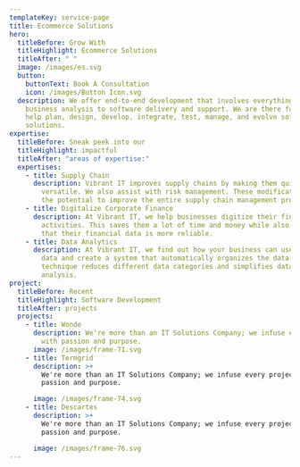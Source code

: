 ```yaml
---
templateKey: service-page
title: Ecommerce Solutions
hero:
  titleBefore: Grow With
  titleHighlight: Ecommerce Solutions
  titleAfter: " "
  image: /images/es.svg
  button:
    buttonText: Book A Consultation
    icon: /images/Button Icon.svg
  description: We offer end-to-end development that involves everything from
    business analysis to software delivery and support. We are there for you to
    help plan, design, develop, integrate, test, manage, and evolve software
    solutions.
expertise:
  titleBefore: Sneak peek into our
  titleHighlight: impactful
  titleAfter: "areas of expertise:"
  expertises:
    - title: Supply Chain
      description: Vibrant IT improves supply chains by making them quicker and more
        versatile. We also assist with risk management. These modifications have
        the potential to improve the entire supply chain management process.
    - title: Digitalize Corporate Finance
      description: At Vibrant IT, we help businesses digitize their financial
        activities. This saves them a lot of time and money while also ensuring
        that their financial data is more reliable.
    - title: Data Analytics
      description: At Vibrant IT, we find out how your business can use all of its
        data and create a system that automatically organizes the data. This
        technique reduces different data categories and simplifies data
        analysis.
project:
  titleBefore: Recent
  titleHighlight: Software Development
  titleAfter: projects
  projects:
    - title: Wonde
      description: We're more than an IT Solutions Company; we infuse every project
        with passion and purpose.
      image: /images/frame-71.svg
    - title: Termgrid
      description: >+
        We're more than an IT Solutions Company; we infuse every project with
        passion and purpose.

      image: /images/frame-74.svg
    - title: Descartes
      description: >+
        We're more than an IT Solutions Company; we infuse every project with
        passion and purpose.

      image: /images/frame-76.svg
---
```

